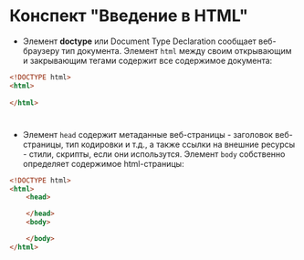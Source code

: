 # Конспект "Введение в HTML"
- Элемент **doctype** или Document Type Declaration сообщает веб-браузеру тип документа. Элемент `html` между своим открывающим и закрывающим тегами содержит все содержимое документа:
```html
<!DOCTYPE html>
<html>
 
</html>
```

#

- Элемент `head` содержит метаданные веб-страницы - заголовок веб-страницы, тип кодировки и т.д., а также ссылки на внешние ресурсы - стили, скрипты, если они использутся. Элемент `body` собственно определяет содержимое html-страницы:
```html
<!DOCTYPE html>
<html>
    <head>

    </head>
    <body>

    </body>
</html>
```